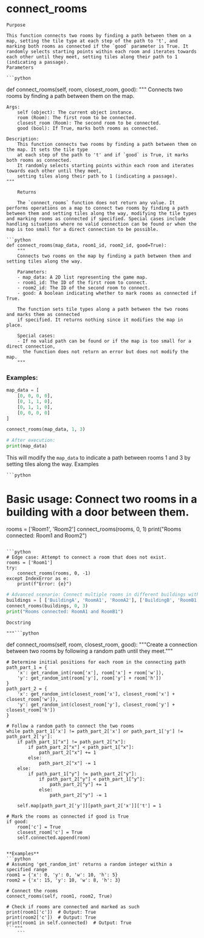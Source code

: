 # connect_rooms

    Purpose

    This function connects two rooms by finding a path between them on a map, setting the tile type at each step of the path to 't', and marking both rooms as connected if the `good` parameter is True. It randomly selects starting points within each room and iterates towards each other until they meet, setting tiles along their path to 1 (indicating a passage).
    Parameters

    ```python
def connect_rooms(self, room, closest_room, good):
    """
    Connects two rooms by finding a path between them on the map.

    Args:
        self (object): The current object instance.
        room (Room): The first room to be connected.
        closest_room (Room): The second room to be connected.
        good (bool): If True, marks both rooms as connected.

    Description:
        This function connects two rooms by finding a path between them on the map. It sets the tile type
        at each step of the path to 't' and if `good` is True, it marks both rooms as connected.
        It randomly selects starting points within each room and iterates towards each other until they meet,
        setting tiles along their path to 1 (indicating a passage).
    """
```
    Returns

    The `connect_rooms` function does not return any value. It performs operations on a map to connect two rooms by finding a path between them and setting tiles along the way, modifying the tile types and marking rooms as connected if specified. Special cases include handling situations where no valid connection can be found or when the map is too small for a direct connection to be possible.

```python
def connect_rooms(map_data, room1_id, room2_id, good=True):
    """
    Connects two rooms on the map by finding a path between them and setting tiles along the way.
    
    Parameters:
    - map_data: A 2D list representing the game map.
    - room1_id: The ID of the first room to connect.
    - room2_id: The ID of the second room to connect.
    - good: A boolean indicating whether to mark rooms as connected if True.

    The function sets tile types along a path between the two rooms and marks them as connected
    if specified. It returns nothing since it modifies the map in place.
    
    Special cases:
    - If no valid path can be found or if the map is too small for a direct connection,
      the function does not return an error but does not modify the map.
    """
```

### Examples:

```python
map_data = [
    [0, 0, 0, 0],
    [0, 1, 1, 0],
    [0, 1, 1, 0],
    [0, 0, 0, 0]
]

connect_rooms(map_data, 1, 3)

# After execution:
print(map_data)
```

This will modify the `map_data` to indicate a path between rooms 1 and 3 by setting tiles along the way.
    Examples

    ```python
# Basic usage: Connect two rooms in a building with a door between them.
rooms = ['Room1', 'Room2']
connect_rooms(rooms, 0, 1)
print("Rooms connected: Room1 and Room2")
```

```python
# Edge case: Attempt to connect a room that does not exist.
rooms = ['Room1']
try:
    connect_rooms(rooms, 0, -1)
except IndexError as e:
    print(f"Error: {e}")
```

```python
# Advanced scenario: Connect multiple rooms in different buildings with doors between them.
buildings = [ ['BuildingA', 'RoomA1', 'RoomA2'], ['BuildingB', 'RoomB1'] ]
connect_rooms(buildings, 0, 3)
print("Rooms connected: RoomA1 and RoomB1")
```
    Docstring

    """```python
def connect_rooms(self, room, closest_room, good):
    """Create a connection between two rooms by following a random path until they meet."""

    # Determine initial positions for each room in the connecting path
    path_part_1 = {
        'x': get_random_int(room['x'], room['x'] + room['w']),
        'y': get_random_int(room['y'], room['y'] + room['h'])
    }
    path_part_2 = {
        'x': get_random_int(closest_room['x'], closest_room['x'] + closest_room['w']),
        'y': get_random_int(closest_room['y'], closest_room['y'] + closest_room['h'])
    }

    # Follow a random path to connect the two rooms
    while path_part_1['x'] != path_part_2['x'] or path_part_1['y'] != path_part_2['y']:
        if path_part_1["x"] != path_part_2["x"]:
            if path_part_2["x"] < path_part_1["x"]:
                path_part_2["x"] += 1
            else:
                path_part_2["x"] -= 1
        else:
            if path_part_1["y"] != path_part_2["y"]:
                if path_part_2["y"] < path_part_1["y"]:
                    path_part_2["y"] += 1
                else:
                    path_part_2["y"] -= 1

        self.map[path_part_2['y']][path_part_2['x']]['t'] = 1

    # Mark the rooms as connected if good is True
    if good:
        room['c'] = True
        closest_room['c'] = True
        self.connected.append(room)
```

**Examples**
```python
# Assuming 'get_random_int' returns a random integer within a specified range
room1 = {'x': 0, 'y': 0, 'w': 10, 'h': 5}
room2 = {'x': 15, 'y': 10, 'w': 8, 'h': 3}

# Connect the rooms
connect_rooms(self, room1, room2, True)

# Check if rooms are connected and marked as such
print(room1['c'])  # Output: True
print(room2['c'])  # Output: True
print(room1 in self.connected)  # Output: True
```"""
    ```